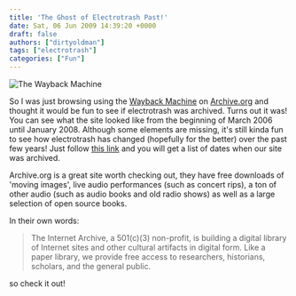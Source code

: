 ```yaml
---
title: 'The Ghost of Electrotrash Past!'
date: Sat, 06 Jun 2009 14:39:20 +0000
draft: false
authors: ["dirtyoldman"]
tags: ["electrotrash"]
categories: ["Fun"]
---
```


![The Wayback Machine](http://www.archive.org/images/wayback.gif "The Wayback Machine")

So I was just browsing using the [Wayback Machine](http://www.archive.org/web/web.php) on [Archive.org](http://www.archive.org/index.php) and thought it would be fun to see if electrotrash was archived. Turns out it was! You can see what the site looked like from the beginning of March 2006 until January 2008. Although some elements are missing, it's still kinda fun to see how electrotrash has changed (hopefully for the better) over the past few years! Just follow [this link](http://web.archive.org/web/*/http://localhost) and you will get a list of dates when our site was archived.

Archive.org is a great site worth checking out, they have free downloads of 'moving images', live audio performances (such as concert rips), a ton of other audio (such as audio books and old radio shows) as well as a large selection of open source books.

In their own words:

> The Internet Archive, a 501(c)(3) non-profit, is building a digital library of Internet sites and other cultural artifacts in digital form. Like a paper library, we provide free access to researchers, historians, scholars, and the general public.

so check it out!